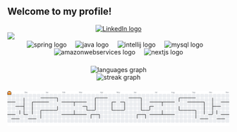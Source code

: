 ## Welcome to my profile!
<div align="center">
  <a href="https://www.linkedin.com/in/%EB%8F%99%EC%9B%90-%EC%84%9C-1220a0368/" target="_blank">
    <img src="https://img.shields.io/static/v1?message=LinkedIn&logo=linkedin&label=&color=0077B5&logoColor=white&labelColor=&style=for-the-badge" height="25" alt="LinkedIn logo" />
  </a>
</div>
<img src="https://capsule-render.vercel.app/api?type=venom&height=200&text=won2dev-lab&fontSize=70&stroke=FFA07A&color=gradient&customColorList=0,2,5&animate=true" />

<div align="center">
  <img src="https://cdn.jsdelivr.net/gh/devicons/devicon/icons/spring/spring-original.svg" height="60" alt="spring logo"  />
  <img width="12" />
  <img src="https://cdn.jsdelivr.net/gh/devicons/devicon/icons/java/java-original.svg" height="60" alt="java logo"  />
  <img width="12" />
  <img src="https://cdn.jsdelivr.net/gh/devicons/devicon/icons/intellij/intellij-original.svg" height="60" alt="intellij logo"  />
  <img width="12" />
  <img src="https://cdn.jsdelivr.net/gh/devicons/devicon/icons/mysql/mysql-original.svg" height="60" alt="mysql logo"  />
  <img width="12" />
  <img src="https://skillicons.dev/icons?i=aws" height="60" alt="amazonwebservices logo"  />
  <img width="12" />
  <img src="https://cdn.jsdelivr.net/gh/devicons/devicon/icons/nextjs/nextjs-original.svg" height="60" alt="nextjs logo"  />
</div>

###




###

<div align="center">
  <img src="https://github-readme-stats.vercel.app/api/top-langs?username=won2dev-lab&locale=en&hide_title=false&layout=compact&card_width=320&langs_count=5&theme=dracula&hide_border=false&order=2" height="150" alt="languages graph" /> <br>
  <img src="https://streak-stats.demolab.com?user=won2dev-lab&locale=en&mode=daily&theme=dracula&hide_border=false&border_radius=5&order=3" height="150" alt="streak graph"  />
</div>

###

<picture>
  <source media="(prefers-color-scheme: dark)" srcset="https://raw.githubusercontent.com/won2dev-lab/won2dev-lab/output/pacman-contribution-graph-dark.svg">
  <source media="(prefers-color-scheme: light)" srcset="https://raw.githubusercontent.com/won2dev-lab/won2dev-lab/output/pacman-contribution-graph.svg">
  <img alt="pacman contribution graph" src="https://raw.githubusercontent.com/won2dev-lab/won2dev-lab/output/pacman-contribution-graph.svg">
</picture>

###

